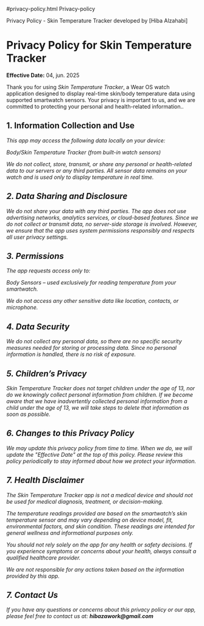 #privacy-policy.html
Privacy-policy
<!DOCTYPE html>
<html lang="en">
<head>
    <meta charset="UTF-8">
    <meta name="viewport" content="width=device-width, initial-scale=1.0">
    Privacy Policy - Skin Temperature Tracker developed by [Hiba Alzahabi]
</head>
<body>
    <h1>Privacy Policy for Skin Temperature Tracker</h1>
    <p><strong>Effective Date:</strong> 04, jun. 2025</p>
    <p>Thank you for using <em>Skin Temperature Tracker</em>, a Wear OS watch application designed to display real-time skin/body temperature data using supported smartwatch sensors. Your privacy is important to us, and we are committed to protecting your personal and health-related information..</p>
   

   
  <h2>1. Information Collection and Use</h2>
    <p><em>This app may access the following data locally on your device:

Body/Skin Temperature Tracker (from built-in watch sensors)

We do not collect, store, transmit, or share any personal or health-related data to our servers or any third parties. All sensor data remains on your watch and is used only to display temperature in real time.

</p> 

  <h2>2. Data Sharing and Disclosure</h2>
    <p> We do not share your data with any third parties. The app does not use advertising networks, analytics services, or cloud-based features.
    Since we do not collect or transmit data, no server-side storage is involved. However, we ensure that the app uses system permissions responsibly and respects all user privacy settings.</p>

   <h2>3. Permissions</h2>
    <p>The app requests access only to:

Body Sensors – used exclusively for reading temperature from your smartwatch.

We do not access any other sensitive data like location, contacts, or microphone.



</p>

   <h2>4. Data Security</h2>
    <p>We do not collect any personal data, so there are no specific security measures needed for storing or processing data. Since no personal information is handled, there is no risk of exposure.</p>

  <h2>5. Children’s Privacy</h2>
    <p><em>Skin Temperature Tracker</em> does not target children under the age of 13, nor do we knowingly collect personal information from children. If we become aware that we have inadvertently collected personal information from a child under the age of 13, we will take steps to delete that information as soon as possible.</p>

   <h2>6. Changes to this Privacy Policy</h2>
    <p>We may update this privacy policy from time to time. When we do, we will update the "Effective Date" at the top of this policy. Please review this policy periodically to stay informed about how we protect your information.</p>

   <h2>7. Health Disclaimer</h2>
<p>The <em>Skin Temperature Tracker</em>  app is not a medical device and should not be used for medical diagnosis, treatment, or decision-making.

The temperature readings provided are based on the smartwatch’s skin temperature sensor and may vary depending on device model, fit, environmental factors, and skin condition. These readings are intended for general wellness and informational purposes only.

You should not rely solely on the app for any health or safety decisions. If you experience symptoms or concerns about your health, always consult a qualified healthcare provider.

We are not responsible for any actions taken based on the information provided by this app.</p>

   <h2>7. Contact Us</h2>
    <p>If you have any questions or concerns about this privacy policy or our app, please feel free to contact us at:  
    <strong>hibazawork@gmail.com</strong></p>
</body>
</html>
